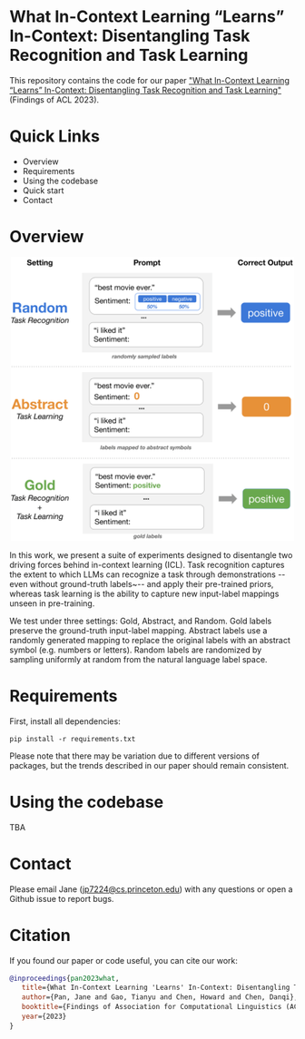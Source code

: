# What In-Context Learning “Learns” In-Context: Disentangling Task Recognition and Task Learning

This repository contains the code for our paper ["What In-Context Learning “Learns” In-Context: Disentangling Task Recognition and Task Learning"](https://arxiv.org/abs/2305.09731) (Findings of ACL 2023).

# Quick Links
* Overview
* Requirements
* Using the codebase
* Quick start
* Contact

# Overview
<!-- ![image](./figure.png) -->
<p align="center">
  <img src="./figure.png" alt= “” width="500" height="500">
</p>


In this work, we present a suite of experiments designed to disentangle two driving forces behind in-context learning (ICL). Task recognition captures the extent to which LLMs can recognize a task through demonstrations -- even without ground-truth labels~-- and apply their pre-trained priors, whereas task learning is the ability to capture new input-label mappings unseen in pre-training.

We test under three settings: Gold, Abstract, and Random. Gold labels preserve the ground-truth input-label mapping. Abstract labels use a randomly generated mapping to replace the original labels with an abstract symbol (e.g. numbers or letters). Random labels are randomized by sampling uniformly at random from the natural language label space.

# Requirements
First, install all dependencies:

```
pip install -r requirements.txt
```

Please note that there may be variation due to different versions of packages, but the trends described in our paper should remain consistent.

# Using the codebase
TBA

 
# Contact
Please email Jane (jp7224@cs.princeton.edu) with any questions or open a Github issue to report bugs.

# Citation
If you found our paper or code useful, you can cite our work:

```bibtex
@inproceedings{pan2023what,
   title={What In-Context Learning 'Learns' In-Context: Disentangling Task Recognition and Task Learning},
   author={Pan, Jane and Gao, Tianyu and Chen, Howard and Chen, Danqi},
   booktitle={Findings of Association for Computational Linguistics (ACL)},
   year={2023}
}
```
